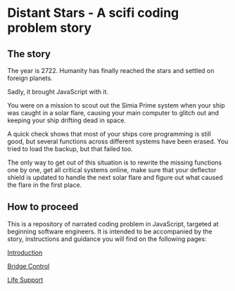 # Distant Stars - A scifi coding problem story
## The story
The year is 2722. Humanity has finally reached the stars and settled on foreign planets.

Sadly, it brought JavaScript with it.

You were on a mission to scout out the Simia Prime system when your ship was caught in a solar 
flare, causing your main computer to glitch out and keeping your ship drifting dead in space.

A quick check shows that most of your ships core programming is still good, but several functions
across different systems have been erased. You tried to load the backup, but that failed too.

The only way to get out of this situation is to rewrite the missing functions one by one, get all 
critical systems online, make sure that your deflector shield is updated to handle the next solar 
flare and figure out what caused the flare in the first place.

## How to proceed
This is a repository of narrated coding problem in JavaScript, targeted at beginning software
engineers. It is intended to be accompanied by the story, instructions and guidance you will find
on the following pages:

[Introduction](INTRODUCTION "Introduction - setting up the code base")

[Bridge Control](BRIDGE_CONTROL "Bridge Control - variable types and the return statement")

[Life Support](LIFE_SUPPORT "Life Support - functions, parameters, variables")
